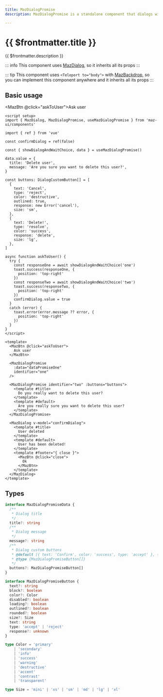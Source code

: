 ```yaml
---
title: MazDialogPromise
description: MazDialogPromise is a standalone component that dialogs with the user to show important information and propose confirmation. You should wait for this response with await.

---
```


# {{ $frontmatter.title }}

{{ $frontmatter.description }}

<!--@include: ./../.vitepress/mixins/getting-started.md-->

::: info
This component uses [MazDialog](./maz-dialog.md), so it inherits all its props
:::

::: tip
This component uses `<Teleport to="body">` with [MazBackdrop](./maz-backdrop.md), so you can implement this component anywhere and it inherits all its props
:::

## Basic usage

<MazBtn @click="askToUser">Ask user</MazBtn>

<MazDialogPromise identifier="one" />

<MazDialogPromise identifier="two" :buttons="buttons">
  <template #title>
    Do you really want to delete this user?
  </template>
  <template #default>
    Are you really sure you want to delete this user?
  </template>
</MazDialogPromise>

<MazDialog v-model="confirmDialog">
  <template #title>
    User deleted
  </template>
  <template #default>
    User has been deleted!
  </template>
  <template #footer="{ close }">
    <MazBtn @click="close">
      Ok
    </MazBtn>
  </template>
</MazDialog>

```vue
<script setup>
import { MazDialog, MazDialogPromise, useMazDialogPromise } from 'maz-ui/components'

import { ref } from 'vue'

const confirmDialog = ref(false)

const { showDialogAndWaitChoice, data } = useMazDialogPromise()

data.value = {
  title: 'Delete user',
  message: 'Are you sure you want to delete this user?',
}

const buttons: DialogCustomButton[] = [
  {
    text: 'Cancel',
    type: 'reject',
    color: 'destructive',
    outlined: true,
    response: new Error('cancel'),
    size: 'sm',
  },
  {
    text: 'Delete!',
    type: 'resolve',
    color: 'success',
    response: 'delete',
    size: 'lg',
  },
]

async function askToUser() {
  try {
    const responseOne = await showDialogAndWaitChoice('one')
    toast.success(responseOne, {
      position: 'top-right'
    })
    const responseTwo = await showDialogAndWaitChoice('two')
    toast.success(responseTwo, {
      position: 'top-right'
    })
    confirmDialog.value = true
  }
  catch (error) {
    toast.error(error.message ?? error, {
      position: 'top-right'
    })
  }
}
</script>

<template>
  <MazBtn @click="askToUser">
    Ask user
  </MazBtn>

  <MazDialogPromise
    :data="dataPromiseOne"
    identifier="one"
  />

  <MazDialogPromise identifier="two" :buttons="buttons">
    <template #title>
      Do you really want to delete this user?
    </template>
    <template #default>
      Are you really sure you want to delete this user?
    </template>
  </MazDialogPromise>

  <MazDialog v-model="confirmDialog">
    <template #title>
      User deleted
    </template>
    <template #default>
      User has been deleted!
    </template>
    <template #footer="{ close }">
      <MazBtn @click="close">
        Ok
      </MazBtn>
    </template>
  </MazDialog>
</template>
```

## Types

```ts
interface MazDialogPromiseData {
  /**
   * Dialog title
   */
  title?: string
  /**
   * Dialog message
   */
  message?: string
  /**
   * Dialog custom buttons
   * @default [{ text: 'Confirm', color: 'success', type: 'accept' }, { text: 'Cancel', color: 'destructive', type: 'reject' }]
   * @type {MazDialogPromiseButton[]}
   */
  buttons?: MazDialogPromiseButton[]
}

interface MazDialogPromiseButton {
  text?: string
  block?: boolean
  color?: Color
  disabled?: boolean
  loading?: boolean
  outlined?: boolean
  rounded?: boolean
  size?: Size
  text: string
  type: 'accept' | 'reject'
  response?: unknown
}

type Color = 'primary'
    | 'secondary'
    | 'info'
    | 'success'
    | 'warning'
    | 'destructive'
    | 'accent'
    | 'contrast'
    | 'transparent'

type Size = 'mini' | 'xs' | 'sm' | 'md' | 'lg' | 'xl'
```

<!--@include: ./../.vitepress/generated-docs/maz-dialog-promise.doc.md-->

<script setup lang="ts">
  import { ref } from 'vue'
  import { useToast } from 'maz-ui/src/composables/useToast'
  import MazDialogPromise, {
    useMazDialogPromise, type MazDialogPromiseButton, type MazDialogPromiseData
  } from 'maz-ui/src/components/MazDialogPromise.vue'

  const { showDialogAndWaitChoice, data } = useMazDialogPromise()
  const confirmDialog = ref(false)
  const toast = useToast()

  async function askToUser () {
    try {
      const responseOne = await showDialogAndWaitChoice('one')
      toast.success(responseOne, {
        position: 'top-right'
      })
      const responseTwo = await showDialogAndWaitChoice('two')
      toast.success(responseTwo, {
        position: 'top-right'
      })
      confirmDialog.value = true
    } catch (error) {
      toast.error(error.message, {
        position: 'top-right'
      })
    }
  }

  data.value = {
    title: 'Delete user',
    message: 'Are you sure you want to delete this user?',
  }

  const buttons: MazDialogPromiseButton[] = [
    {
      text: 'Cancel',
      type: 'reject',
      color: 'destructive',
      outlined: true,
      response: new Error('cancel'),
      size: 'sm',
    },
    {
      text: 'Delete!',
      type: 'accept',
      color: 'success',
      response: 'delete',
      size: 'lg',
    },
  ]
</script>
